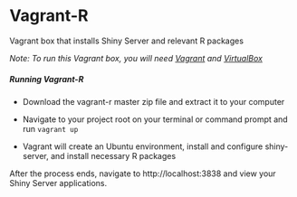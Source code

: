 # Vagrant-R
Vagrant box that installs Shiny Server and relevant R packages

*Note: To run this Vagrant box, you will need [Vagrant](https://www.vagrantup.com/downloads.html) and [VirtualBox](https://www.virtualbox.org/wiki/Downloads)*

##### Running Vagrant-R

- Download the vagrant-r master zip file and extract it to your computer

- Navigate to your project root on your terminal or command prompt and run `vagrant up`

- Vagrant will create an Ubuntu environment, install and configure shiny-server, and install necessary R packages

After the process ends, navigate to http://localhost:3838 and view your Shiny Server applications.
